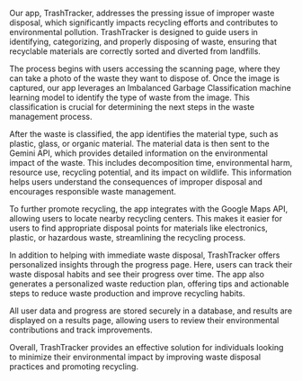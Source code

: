 Our app, TrashTracker, addresses the pressing issue of improper waste disposal, which significantly impacts recycling efforts and contributes to environmental pollution. TrashTracker is designed to guide users in identifying, categorizing, and properly disposing of waste, ensuring that recyclable materials are correctly sorted and diverted from landfills.

The process begins with users accessing the scanning page, where they can take a photo of the waste they want to dispose of. Once the image is captured, our app leverages an Imbalanced Garbage Classification machine learning model to identify the type of waste from the image. This classification is crucial for determining the next steps in the waste management process.

After the waste is classified, the app identifies the material type, such as plastic, glass, or organic material. The material data is then sent to the Gemini API, which provides detailed information on the environmental impact of the waste. This includes decomposition time, environmental harm, resource use, recycling potential, and its impact on wildlife. This information helps users understand the consequences of improper disposal and encourages responsible waste management.

To further promote recycling, the app integrates with the Google Maps API, allowing users to locate nearby recycling centers. This makes it easier for users to find appropriate disposal points for materials like electronics, plastic, or hazardous waste, streamlining the recycling process.

In addition to helping with immediate waste disposal, TrashTracker offers personalized insights through the progress page. Here, users can track their waste disposal habits and see their progress over time. The app also generates a personalized waste reduction plan, offering tips and actionable steps to reduce waste production and improve recycling habits.

All user data and progress are stored securely in a database, and results are displayed on a results page, allowing users to review their environmental contributions and track improvements.

Overall, TrashTracker provides an effective solution for individuals looking to minimize their environmental impact by improving waste disposal practices and promoting recycling.

